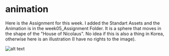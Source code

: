 # animation
Here is the Assignment for this week. I added the Standart Assets and the Animation is in the week05_Assignment Folder. It is a sphere that moves in the shape of the "House of Nicolaus". No idea if this is also a thing in Korea, otherwise here is an illustration (I have no rights to the image). 


![alt text](https://upload.wikimedia.org/wikipedia/commons/e/ee/HausNikolaus.svg)
